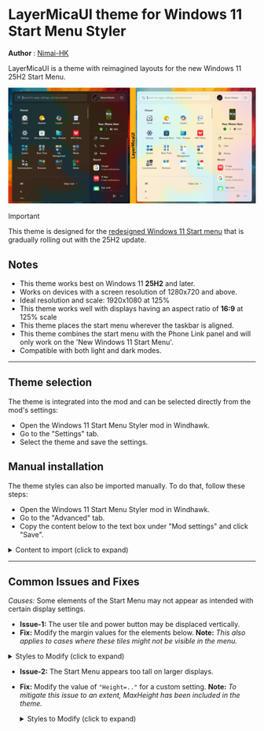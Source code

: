 # LayerMicaUI theme for Windows 11 Start Menu Styler
**Author** :  [Nimai-HK](https://github.com/Nimai-HK)

LayerMicaUI is a theme with reimagined layouts for the new Windows 11 25H2 Start Menu.

![Left](screenshot-preview.png)

> [!IMPORTANT]
This theme is designed for the [redesigned Windows 11 Start menu](https://microsoft.design/articles/start-fresh-redesigning-windows-start-menu/) that is gradually rolling out with the 25H2 update.

## Notes
- This theme works best on Windows 11 **25H2** and later.
- Works on devices with a screen resolution of 1280x720 and above.
- Ideal resolution and scale: 1920x1080 at 125%
- This theme works well with displays having an aspect ratio of **16:9** at 125% scale
- This theme places the start menu wherever the taskbar is aligned.
- This theme combines the start menu with the Phone Link panel and will only work on the 'New Windows 11 Start Menu'.
- Compatible with both light and dark modes.

---

## Theme selection

The theme is integrated into the mod and can be selected directly from the mod's
settings:

* Open the Windows 11 Start Menu Styler mod in Windhawk.
* Go to the "Settings" tab.
* Select the theme and save the settings.

## Manual installation

The theme styles can also be imported manually. To do that, follow these steps:

* Open the Windows 11 Start Menu Styler mod in Windhawk.
* Go to the "Advanced" tab.
* Copy the content below to the text box under "Mod settings" and click "Save".

<details>
<summary> Content to import (click to expand)</summary>

```json
{
    "theme":"",
    "disableNewStartMenuLayout":0,
    "controlStyles[0].target":"StartMenu.StartHome",
    "controlStyles[0].styles[0]":"Width=450",
    "controlStyles[0].styles[1]":"Margin=-240,10,0,-45",
    "controlStyles[1].target":"Windows.UI.Xaml.Controls.Grid#SuggestionsParentContainer",
    "controlStyles[1].styles[0]":"Visibility=Collapsed",
    "controlStyles[2].target":"StartDocked.PowerOptionsView",
    "controlStyles[2].styles[0]":"Margin=0,-1255,-35,0",
    "controlStyles[3].target":"Windows.UI.Xaml.Controls.SemanticZoom#ZoomControl",
    "controlStyles[3].styles[0]":"IsZoomOutButtonEnabled=true",
    "controlStyles[4].target":"StartMenu.SearchBoxToggleButton#SearchBoxToggleButton",
    "controlStyles[4].styles[0]":"Height=40",
    "controlStyles[4].styles[1]":"Margin=-18,-3,204,-10",
    "controlStyles[5].target":"StartMenu.PinnedList#StartMenuPinnedList",
    "controlStyles[5].styles[0]":"Margin=10,0,0,0",
    "controlStyles[5].styles[1]":"Height=Auto",
    "controlStyles[5].styles[2]":"MinHeight:=200",
    "controlStyles[5].styles[3]":"MaxHeight:=1000",
    "controlStyles[5].styles[4]":"Width=450",
    "controlStyles[6].target":"Windows.UI.Xaml.Controls.Grid#TopLevelSuggestionsListHeader",
    "controlStyles[6].styles[0]":"Visibility=Collapsed",
    "controlStyles[7].target":"Border#AcrylicBorder",
    "controlStyles[7].styles[0]":"CornerRadius=10",
    "controlStyles[7].styles[1]":"BorderThickness=1",
    "controlStyles[8].target":"Border#AcrylicOverlay",
    "controlStyles[8].styles[0]":"BorderThickness=0,0.5,0.5,0",
    "controlStyles[8].styles[1]":"Margin=0,5,220,-65",
    "controlStyles[8].styles[2]":"CornerRadius=3,8,3,10",
    "controlStyles[8].styles[3]":"BorderBrush:=<AcrylicBrush TintColor=\"{ThemeResource SurfaceStrokeColorDefault}\" FallbackColor=\"{ThemeResource SurfaceStrokeColorDefault}\" TintOpacity=\".2\" TintLuminosityOpacity=\".3\" Opacity=\"1\"/>",
    "controlStyles[9].target":"StartDocked.PowerOptionsView > StartDocked.NavigationPaneButton > Grid > Border",
    "controlStyles[9].styles[0]":"CornerRadius=2,8,8,2",
    "controlStyles[9].styles[1]":"Margin=-1",
    "controlStyles[9].styles[2]":"BorderThickness=1",
    "controlStyles[9].styles[3]":"Background:=<SolidColorBrush Color=\"{ThemeResource ControlFillColorSecondary}\" Opacity=\"0.6\"/>",
    "controlStyles[9].styles[4]":"BorderBrush:=<AcrylicBrush TintColor=\"{ThemeResource SurfaceStrokeColorDefault}\" FallbackColor=\"{ThemeResource SurfaceStrokeColorDefault}\" TintOpacity=\".2\" TintLuminosityOpacity=\".3\" Opacity=\"1\"/>",
    "controlStyles[10].target":"StartDocked.UserTileView",
    "controlStyles[10].styles[0]":"Margin=390,-1255,-30,0",
    "controlStyles[11].target":"StartDocked.UserTileView > StartDocked.NavigationPaneButton > Grid > Border",
    "controlStyles[11].styles[0]":"Margin=5,-1,-8,-1",
    "controlStyles[11].styles[1]":"CornerRadius=8,2,2,8",
    "controlStyles[11].styles[2]":"Background:=<SolidColorBrush Color=\"{ThemeResource ControlFillColorSecondary}\" Opacity=\"0.8\"/>",
    "controlStyles[11].styles[3]":"BorderThickness=1",
    "controlStyles[11].styles[4]":"BorderBrush:=<AcrylicBrush TintColor=\"{ThemeResource SurfaceStrokeColorDefault}\" FallbackColor=\"{ThemeResource SurfaceStrokeColorDefault}\" TintOpacity=\".2\" TintLuminosityOpacity=\".3\" Opacity=\"1\"/>",
    "controlStyles[12].target":"StartMenu.SearchBoxToggleButton#SearchBoxToggleButton > Grid > Border",
    "controlStyles[12].styles[0]":"Background:=<SolidColorBrush Color=\"{ThemeResource ControlFillColorSecondary}\" Opacity=\"0.8\"/>",
    "controlStyles[12].styles[1]":"CornerRadius=8",
    "controlStyles[12].styles[2]":"BorderBrush:=<AcrylicBrush TintColor=\"{ThemeResource SurfaceStrokeColorDefault}\" FallbackColor=\"{ThemeResource SurfaceStrokeColorDefault}\" TintOpacity=\".2\" TintLuminosityOpacity=\".3\" Opacity=\"1\"/>",
    "controlStyles[13].target":"Windows.UI.Xaml.Controls.Border#ContentBorder > Windows.UI.Xaml.Controls.Grid#DroppedFlickerWorkaroundWrapper > Border@CommonStates",
    "controlStyles[13].styles[0]":"Margin=1",
    "controlStyles[14].target":"Border#TaskbarSearchBackground",
    "controlStyles[14].styles[0]":"CornerRadius=8",
    "controlStyles[14].styles[1]":"Background:=<SolidColorBrush Color=\"{ThemeResource ControlFillColorSecondary}\" Opacity=\"1\"/>",
    "controlStyles[14].styles[2]":"BorderThickness=1",
    "controlStyles[14].styles[3]":"BorderBrush:=<AcrylicBrush TintColor=\"{ThemeResource SurfaceStrokeColorDefault}\" FallbackColor=\"{ThemeResource SurfaceStrokeColorDefault}\" TintOpacity=\".2\" TintLuminosityOpacity=\".3\" Opacity=\"1\"/>",
    "controlStyles[15].target":"Cortana.UI.Views.RichSearchBoxControl#SearchBoxControl > Grid#RootGrid",
    "controlStyles[15].styles[0]":"CornerRadius=8",
    "controlStyles[16].target":"Windows.UI.Xaml.Controls.Grid#SearchBoxOnTaskbarGleamContainer",
    "controlStyles[16].styles[0]":"CornerRadius=6",
    "controlStyles[17].target":"Windows.UI.Xaml.Controls.Grid#SearchBoxOnTaskbarGleamImageContainer",
    "controlStyles[17].styles[0]":"CornerRadius=6",
    "controlStyles[18].target":"StartMenu.FolderModal#StartFolderModal > Grid#Root > Border",
    "controlStyles[18].styles[0]":"BorderThickness=2",
    "controlStyles[18].styles[1]":"Width=340",
    "controlStyles[18].styles[2]":"Height=350",
    "controlStyles[18].styles[3]":"BorderBrush:=<AcrylicBrush TintColor=\"{ThemeResource SurfaceStrokeColorDefault}\" FallbackColor=\"{ThemeResource SurfaceStrokeColorDefault}\" TintOpacity=\".2\" TintLuminosityOpacity=\".3\" Opacity=\"1\"/>",
    "controlStyles[19].target":"Windows.UI.Xaml.Controls.Grid#GridViewContainer",
    "controlStyles[19].styles[0]":"Width=360",
    "controlStyles[19].styles[1]":"Margin=0,0,-4,0",
    "controlStyles[20].target":"Windows.UI.Xaml.Controls.Grid#RightCompanionContainerGrid",
    "controlStyles[20].styles[0]":"Margin=-228,70,0,0",
    "controlStyles[20].styles[1]":"Width=225",
    "controlStyles[20].styles[2]":"Visibility=0",
    "controlStyles[21].target":"Windows.UI.Xaml.Controls.Primitives.ToggleButton#ShowHideCompanion",
    "controlStyles[21].styles[0]":"Visibility=1",
    "controlStyles[22].target":"Windows.UI.Xaml.Controls.TextBlock#ZoomedOutHeading",
    "controlStyles[22].styles[0]":"Visibility=1",
    "controlStyles[23].target":"Windows.UI.Xaml.Controls.Grid#FrameRoot",
    "controlStyles[23].styles[0]":"Height=auto",
    "controlStyles[23].styles[1]":"MinHeight=520",
    "controlStyles[23].styles[2]":"MaxHeight=720",
    "controlStyles[24].target":"Windows.UI.Xaml.Controls.Border#RightCompanionDropShadow",
    "controlStyles[24].styles[0]":"Visibility=1",
    "controlStyles[25].target":"StartMenu.StartMenuCompanion#RightCompanion > Windows.UI.Xaml.Controls.Grid#CompanionRoot > Windows.UI.Xaml.Controls.Border#AcrylicBorder",
    "controlStyles[25].styles[0]":"Background:=transparent",
    "controlStyles[25].styles[1]":"BorderThickness=0,1,0,1",
    "controlStyles[25].styles[2]":"Margin=15,170,15,60",
    "controlStyles[25].styles[3]":"CornerRadius=0",
    "controlStyles[25].styles[4]":"BorderBrush:=<AcrylicBrush TintColor=\"{ThemeResource SurfaceStrokeColorDefault}\" FallbackColor=\"{ThemeResource SurfaceStrokeColorDefault}\" TintOpacity=\".2\" TintLuminosityOpacity=\".3\" Opacity=\"0.7\"/>",
    "controlStyles[26].target":"Windows.UI.Xaml.Controls.Grid#MainMenu",
    "controlStyles[26].styles[0]":"Width=655",
    "controlStyles[27].target":"Windows.UI.Xaml.Controls.Border#StartDropShadow",
    "controlStyles[27].styles[0]":"Width=655",
    "controlStyles[28].target":"Windows.UI.Xaml.Controls.TextBlock#PinnedListHeaderText",
    "controlStyles[28].styles[0]":"Margin=56,-6,0,10",
    "controlStyles[29].target":"Windows.UI.Xaml.Controls.Grid#TopLevelHeader > Windows.UI.Xaml.Controls.Grid > Windows.UI.Xaml.Controls.Button",
    "controlStyles[29].styles[0]":"Visibility=1",
    "controlStyles[30].target":"Windows.UI.Xaml.Controls.ContentPresenter#ZoomedOutPresenter > Windows.UI.Xaml.Controls.ListView#ZoomedOutListView",
    "controlStyles[30].styles[0]":"Height=300",
    "controlStyles[31].target":"StartMenu.PinnedList#StartMenuPinnedList > Windows.UI.Xaml.Controls.Grid#Root > Windows.UI.Xaml.Controls.GridView#PinnedList > Windows.UI.Xaml.Controls.Border",
    "controlStyles[31].styles[0]":"BorderBrush:=<AcrylicBrush TintColor=\"{ThemeResource SurfaceStrokeColorDefault}\" FallbackColor=\"{ThemeResource SurfaceStrokeColorDefault}\" TintOpacity=\".2\" TintLuminosityOpacity=\".3\" Opacity=\"0.7\"/>",
    "controlStyles[31].styles[1]":"BorderThickness=0,0,0,1",
    "controlStyles[31].styles[2]":"CornerRadius=0",
    "controlStyles[31].styles[3]":"Padding=0,0,0,20",
    "controlStyles[32].target":"Microsoft.UI.Xaml.Controls.PipsPager#PipsPager",
    "controlStyles[32].styles[0]":"Margin=-30,-10,0,10",
    "controlStyles[33].target":"StartMenu.FolderModal#StartFolderModal > Grid",
    "controlStyles[33].styles[0]":"Margin=20,0,0,0",
    "webContentCustomJs": ""
}
```
</details>

---

## Common Issues and Fixes

*Causes:* Some elements of the Start Menu may not appear as intended with certain display settings.


- **Issue-1:** The user tile and power button may be displaced vertically.
-  **Fix:** Modify the margin values for the elements below.
  **Note:** *This also applies to cases where these tiles might not be visible in the menu.*

  <details>
  <summary> Styles to Modify (click to expand)</summary>

  ```json
  { 
      "controlStyles[2].target":"StartDocked.PowerOptionsView",
      "controlStyles[2].styles[0]":"Margin=0,-1255,-35,0",
      "controlStyles[10].target":"StartDocked.UserTileView",
      "controlStyles[10].styles[0]":"Margin=390,-1255,-30,0",
  }
  ```
  </details>


- **Issue-2:** The Start Menu appears too tall on larger displays.
- **Fix:** Modify the value of `"Height=.."` for a custom setting.
  **Note:** *To mitigate this issue to an extent, MaxHeight has been included in the theme.*
  
  <details>
  <summary> Styles to Modify (click to expand)</summary>

  ```json
  { 
      "controlStyles[23].target":"Windows.UI.Xaml.Controls.Grid#FrameRoot",
      "controlStyles[23].styles[0]":"Height=auto",
      "controlStyles[23].styles[1]":"MinHeight=520",
      "controlStyles[23].styles[2]":"MaxHeight=720",
  }
  ```
  </details>
